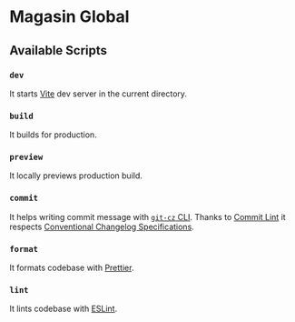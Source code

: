 # Magasin Global

## Available Scripts

### `dev`

It starts [Vite](https://vitejs.dev/) dev server in the current directory.

### `build`

It builds for production.

### `preview`

It locally previews production build.

### `commit`

It helps writing commit message with [`git-cz` CLI](https://github.com/streamich/git-cz). Thanks to [Commit Lint](https://commitlint.js.org/) it respects [Conventional Changelog Specifications](https://www.conventionalcommits.org/).

### `format`

It formats codebase with [Prettier](https://prettier.io/).

### `lint`

It lints codebase with [ESLint](https://eslint.org/).
